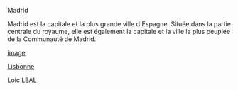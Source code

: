 Madrid

Madrid est la capitale et la plus grande ville d'Espagne.
Située dans la partie centrale du royaume, 
elle est également la capitale et la ville la plus peuplée 
de la Communauté de Madrid. 


[image](https://www.okvoyage.com/wp-content/uploads/2019/10/visiter-Madrid.jpg)


[Lisbonne](https://github.com/Doothrat/TP2-Labyrinthe/blob/main/lisbonne.md)

Loic LEAL
